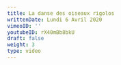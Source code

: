 ```yaml
---
title: La danse des oiseaux rigolos
writtenDate: Lundi 6 Avril 2020
vimeoID: ''
youtubeID: rX40mBb8bkU
draft: false
weight: 3
type: video
---
```

